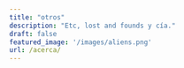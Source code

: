 ```yaml
---
title: "otros"
description: "Etc, lost and founds y cía."
draft: false
featured_image: '/images/aliens.png'
url: /acerca/
---
```



